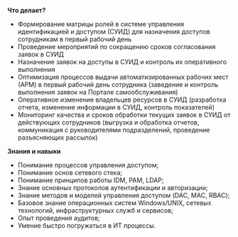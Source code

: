 **Что делает?**

- Формирование матрицы ролей в системе управления идентификацией и доступом (СУИД) для назначения доступов сотрудникам в первый рабочий день
- Проведение мероприятий по сокращению сроков согласования заявок в СУИД
- Назначение заявок на доступы в СУИД и контроль их оперативного выполнения
- Оптимизация процессов выдачи автоматизированных рабочих мест (АРМ) в первый рабочий день сотрудника (заведение и контроль выполнения заявок на Портале самообслуживания)
- Оперативное изменение владельцев ресурсов в СУИД (разработка отчета, изменение информации в СУИД, контроль показателей)
- Мониторинг качества и сроков обработки текущих заявок в СУИД от действующих сотрудников (выгрузка и обработка отчетов, коммуникация с руководителями подразделений, проведение разъясняющих рассылок)

**Знания и навыки**

- Понимание процессов управления доступом;
- Понимание основ сетевого стека;
- Понимание принципов работы IDM, PAM, LDAP;
- Знание основных протоколов аутентификации и авторизации;
- Знание методов и моделей управления доступом (DAC, MAC, RBAC);
- Базовое знание операционных систем Windows/UNIX, сетевых технологий, инфраструктурных служб и сервисов;
- Опыт проведения аудитов;
- Умение быстро погружаться в ИТ процессы.